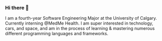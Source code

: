 ### Hi there 👋

I am a fourth-year Software Engineering Major at the University of Calgary. Currently interning @MedMe Health. I am super interested in technology, cars, and space, and am in the process of learning & mastering numerous different programming languages and frameworks. 

<!-- I am seeking internships for summer 2023! -->



<!--
**AarshShah9/AarshShah9** is a ✨ _special_ ✨ repository because its `README.md` (this file) appears on your GitHub profile.

Here are some ideas to get you started:

- 🔭 I’m currently working on ...
- 🌱 I’m currently learning ...
- 👯 I’m looking to collaborate on ...
- 🤔 I’m looking for help with ...
- 💬 Ask me about ...
- 📫 How to reach me: ...
- 😄 Pronouns: ...
- ⚡ Fun fact: ...
-->

